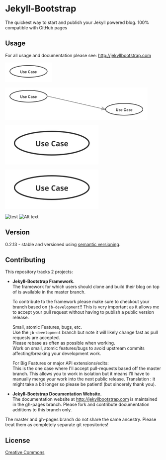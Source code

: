 # Jekyll-Bootstrap

The quickest way to start and publish your Jekyll powered blog. 100% compatible with GitHub pages

## Usage

For all usage and documentation please see: <http://jekyllbootstrap.com>

![Test3](Test3.png)

![test-board](test-board.png)

![Test2.svg](Test2.svg)

![Test2.svg](Test2.svg?raw=true)

![test](https://raw.github.com/saikitanabe/sbmeblog/blob/flow-chart/Test2.svg?raw=true)
![Alt text](http://potherca.github.io/StackOverflow/question.13808020.include-an-svg-hosted-on-github-in-markdown/controllers_brief.svg)

## Version

0.2.13 - stable and versioned using [semantic versioning](http://semver.org/).

## Contributing 

This repository tracks 2 projects:

- **Jekyll-Bootstrap Framework.**  
  The framework for which users should clone and build their blog on top of is available in the master branch.
  
  To contribute to the framework please make sure to checkout your branch based on `jb-development`!!
  This is very important as it allows me to accept your pull request without having to publish a public version release.
  
  Small, atomic Features, bugs, etc.   
  Use the `jb-development` branch but note it will likely change fast as pull requests are accepted.   
  Please rebase as often as possible when working.   
  Work on small, atomic features/bugs to avoid upstream commits affecting/breaking your development work.
  
  For Big Features or major API extensions/edits:   
  This is the one case where I'll accept pull-requests based off the master branch.
  This allows you to work in isolation but it means I'll have to manually merge your work into the next public release.
  Translation : it might take a bit longer so please be patient! (but sincerely thank you).
 
- **Jekyll-Bootstrap Documentation Website.**    
  The documentation website at <http://jekyllbootstrap.com> is maintained in the gh-pages branch.
  Please fork and contribute documentation additions to this branch only.

The master and gh-pages branch do not share the same ancestry. Please treat them as completely separate git repositories!


## License

[Creative Commons](http://creativecommons.org/licenses/by-nc-sa/3.0/)
